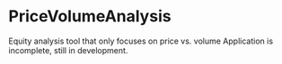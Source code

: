# PriceVolumeAnalysis
Equity analysis tool that only focuses on price vs. volume
Application is incomplete, still in development.
